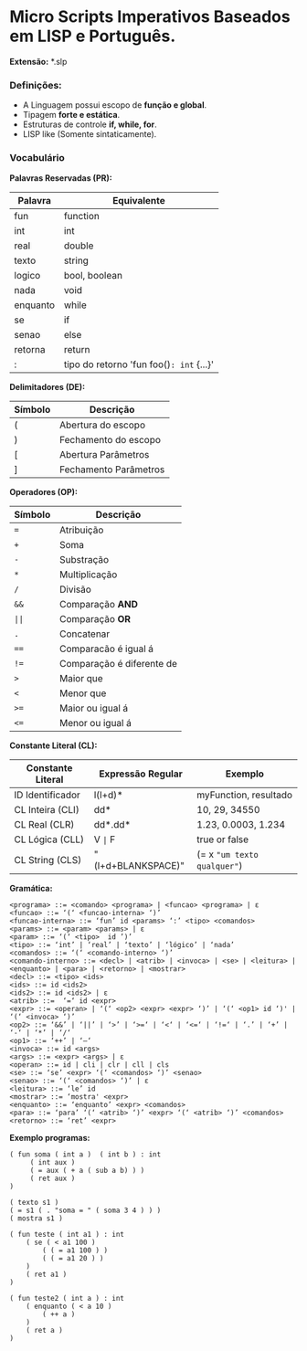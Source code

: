 # Micro Scripts Imperativos Baseados em LISP e Português.

**Extensão:** *.slp

### Definições:

* A Linguagem possui escopo de **função e global**.
* Tipagem **forte e estática**.
* Estruturas de controle **if, while, for**.
* LISP like (Somente sintaticamente).

### Vocabulário

**Palavras Reservadas (PR):**

|Palavra |      Equivalente     |
|--------|----------------------|
|fun     |function              |
|int     |int                   |
|real    |double                |
|texto   |string                |
|logico  |bool, boolean         |
|nada    |void                  |
|enquanto|while                 |
|se      |if                    |
|senao   |else                  |
|retorna |return                |
|:       | tipo do retorno 'fun foo()`: int` {...}' |

**Delimitadores (DE):**

|Símbolo|       Descrição     |
|-------|---------------------|
|(      |Abertura do escopo   |
|)      |Fechamento do escopo |
|[      |Abertura Parâmetros  |
|]      |Fechamento Parâmetros|

**Operadores (OP):**

|Símbolo|Descrição|
|-------|---------|
|`=`    |Atribuição|
|`+`    |Soma|
|`-`    |Substração|
|`*`    |Multiplicação|
|`/`    |Divisão|
|`&&`   |Comparação **AND**|
|<code>&#124;&#124;</code>| Comparação **OR**|
|`.`    |Concatenar|
|`==`   |Comparacão é igual á|
|`!=`   |Comparação é diferente de|
|`>`    |Maior que|
|`<`    |Menor que|
|`>=`   |Maior ou igual á|
|`<=`   |Menor ou igual á|

**Constante Literal (CL):**

|Constante Literal | Expressão Regular | Exemplo |
|------------------|-------------------|-----------|
|ID Identificador  | l(l+d)* | myFunction, resultado|
|CL Inteira (CLI)  | dd* | 10, 29, 34550 |
|CL Real (CLR)     | dd*.dd* | 1.23, 0.0003, 1.234 |
|CL Lógica (CLL)   | V <code>&#124;</code> F | true or false |
|CL String (CLS)| \"(l+d+BLANKSPACE)\" | (= x `"um texto qualquer"`) |


**Gramática:**

```
<programa> ::= <comando> <programa> | <funcao> <programa> | ε
<funcao> ::= ‘(‘ <funcao-interna> ‘)’
<funcao-interna> ::= ‘fun’ id <params> ‘:’ <tipo> <comandos>
<params> ::= <param> <params> | ε
<param> ::= ‘(‘ <tipo>  id ’)’
<tipo> ::= ‘int’ | ‘real’ | ‘texto’ | ‘lógico’ | ‘nada’
<comandos> ::= ‘(‘ <comando-interno> ‘)’
<comando-interno> ::= <decl> | <atrib> | <invoca> | <se> | <leitura> | <enquanto> | <para> | <retorno> | <mostrar>
<decl> ::= <tipo> <ids>
<ids> ::= id <ids2>
<ids2> ::= id <ids2> | ε
<atrib> ::=  ‘=‘ id <expr>
<expr> ::= <operan> | ‘(‘ <op2> <expr> <expr> ‘)’ | ‘(‘ <op1> id ‘)' | ‘(‘ <invoca> ‘)’
<op2> ::= ‘&&’ | ‘||’ | ‘>’ | ‘>=‘ | ‘<‘ | ‘<=‘ | ‘!=‘ | ‘.’ | ‘+’ | ‘-‘ | ‘*’ | ‘/‘
<op1> ::= ‘++’ | ‘—‘
<invoca> ::= id <args>
<args> ::= <expr> <args> | ε
<operan> ::= id | cli | clr | cll | cls
<se> ::= ‘se’ <expr> ‘(‘ <comandos> ‘)’ <senao>
<senao> ::= ‘(‘ <comandos> ‘)’ | ε
<leitura> ::= ‘le’ id
<mostrar> ::= ‘mostra' <expr>
<enquanto> ::= ‘enquanto’ <expr> <comandos>
<para> ::= ‘para’ ‘(‘ <atrib> ‘)’ <expr> ‘(‘ <atrib> ‘)’ <comandos>
<retorno> ::= ‘ret’ <expr>
```


**Exemplo programas:**

```
( fun soma ( int a )  ( int b ) : int
     ( int aux )
     ( = aux ( + a ( sub a b) ) )
     ( ret aux )
)

( texto s1 )
( = s1 ( . "soma = " ( soma 3 4 ) ) )
( mostra s1 )

```

```
( fun teste ( int a1 ) : int
    ( se ( < a1 100 )
        ( ( = a1 100 ) )
        ( ( = a1 20 ) )
    )
    ( ret a1 )
)
```

```
( fun teste2 ( int a ) : int
    ( enquanto ( < a 10 )
        ( ++ a )
    )
    ( ret a )
)
```
